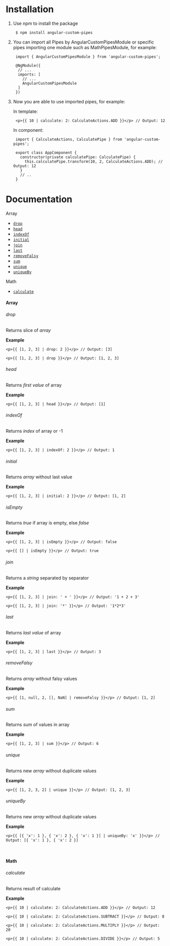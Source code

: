 # Installation

1. Use npm to install the package

        $ npm install angular-custom-pipes
    
2. You can import all Pipes by AngularCustomPipesModule or specific pipes importing one module such as MathPipesModule, for example:

        import { AngularCustomPipesModule } from 'angular-custom-pipes';
        
        @NgModule({
         // ...
         imports: [
           // ...
           AngularCustomPipesModule
         ]
        })
  
3. Now you are able to use imported pipes, for example:

    In template:

        <p>{{ 10 | calculate: 2: CalculateActions.ADD }}</p> // Output: 12
        
    In component:

        import { CalculateActions, CalculatePipe } from 'angular-custom-pipes';
        
        export class AppComponent {
          constructor(private calculatePipe: CalculatePipe) {
            this.calculatePipe.transform(10, 2, CalculateActions.ADD); // Output: 12
          }
          // ..
        }

# Documentation

Array
- [`drop`](#drop)
- [`head`](#head)
- [`indexOf`](#index-of)
- [`initial`](#initial)
- [`join`](#join)
- [`last`](#last)
- [`removeFalsy`](#removeFalsy)
- [`sum`](#sum)
- [`unique`](#unique)
- [`uniqueBy`](#uniqueBy)

Math
- [`calculate`](#calculate)
                                 
#### Array  

###### drop

Returns slice of _array_ <br />

**Example** <br />
```
<p>{{ [1, 2, 3] | drop: 2 }}</p> // Output: [3]
```
```
<p>{{ [1, 2, 3] | drop }}</p> // Output: [1, 2, 3]
```

###### head

Returns _first value_ of array <br />

**Example** <br />
```
<p>{{ [1, 2, 3] | head }}</p> // Output: [1]
```

###### indexOf

Returns _index_ of array or -1 <br />

**Example** <br />
```
<p>{{ [1, 2, 3] | indexOf: 2 }}</p> // Output: 1
```

###### initial

Returns _array_ without last value <br />

**Example** <br />
```
<p>{{ [1, 2, 3] | initial: 2 }}</p> // Output: [1, 2]
```

###### isEmpty

Returns _true_ if array is empty, else _false_ <br />

**Example** <br />
```
<p>{{ [1, 2, 3] | isEmpty }}</p> // Output: false
```
```
<p>{{ [] | isEmpty }}</p> // Output: true
```

###### join

Returns a _string_ separated by separator <br />

**Example** <br />
```
<p>{{ [1, 2, 3] | join: ' + ' }}</p> // Output: '1 + 2 + 3'
```
```
<p>{{ [1, 2, 3] | join: '*' }}</p> // Output: '1*2*3'
```

###### last

Returns _last value_ of array <br />

**Example** <br />
```
<p>{{ [1, 2, 3] | last }}</p> // Output: 3
```

###### removeFalsy

Returns _array_ without falsy values <br />

**Example** <br />
```
<p>{{ [1, null, 2, [], NaN] | removeFalsy }}</p> // Output: [1, 2]
```

###### sum

Returns _sum_ of values in array <br />

**Example** <br />
```
<p>{{ [1, 2, 3] | sum }}</p> // Output: 6
```

###### unique

Returns new _array_ without duplicate values <br />

**Example** <br />
```
<p>{{ [1, 2, 3, 2] | unique }}</p> // Output: [1, 2, 3]
```

###### uniqueBy

Returns new _array_ without duplicate values <br />

**Example** <br />
```
<p>{{ [{ 'x': 1 }, { 'x': 2 }, { 'x': 1 }] | uniqueBy: 'x' }}</p> // Output: [{ 'x': 1 }, { 'x': 2 }]
```
<br />

#### Math  

###### calculate

Returns result of calculate <br />

**Example** <br />
```
<p>{{ 10 | calculate: 2: CalculateActions.ADD }}</p> // Output: 12
```
```
<p>{{ 10 | calculate: 2: CalculateActions.SUBTRACT }}</p> // Output: 8
```
```
<p>{{ 10 | calculate: 2: CalculateActions.MULTIPLY }}</p> // Output: 20
```
```
<p>{{ 10 | calculate: 2: CalculateActions.DIVIDE }}</p> // Output: 5
```
